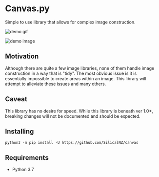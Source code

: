 Canvas.py
=========
Simple to use library that allows for complex image construction.

![demo gif](https://cdn.discordapp.com/attachments/301928716664176641/627404209599283220/1562624373.6714845.gif)

![demo image](https://cdn.discordapp.com/attachments/301928716664176641/627404332496584738/1564985640.1674871.png)

## Motivation
Although there are quite a few image libraries, none of them handle image construction in a way that is "tidy". The most obvious issue is it is essentially impossible to create areas within an image. This library will attempt to alleviate these issues and many others.

## Caveat
This library has no desire for speed.
While this library is beneath ver 1.0+, breaking changes will not be documented and should be expected.

## Installing
```
python3 -m pip install -U https://github.com/SilicalNZ/canvas
```

## Requirements
- Python 3.7